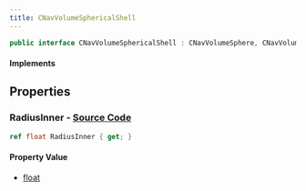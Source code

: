 ```yaml
---
title: CNavVolumeSphericalShell
---
```


```csharp
public interface CNavVolumeSphericalShell : CNavVolumeSphere, CNavVolume, ISchemaClass<CNavVolume>, ISchemaClass<CNavVolumeSphere>, ISchemaClass<CNavVolumeSphericalShell>, ISchemaField, ISchemaClass, INativeHandle
```

#### Implements

## Properties

### **RadiusInner** - [Source Code](https://github.com/swiftly-solution/swiftlys2/blob/main/managed/src/SwiftlyS2.Generated/Schemas/Interfaces/CNavVolumeSphericalShell.cs#L16)

```csharp
ref float RadiusInner { get; }
```

#### Property Value

- [float](https://learn.microsoft.com/dotnet/api/system.single)

